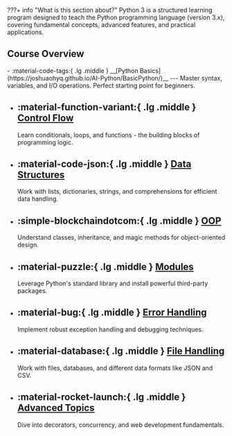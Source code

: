 ???+ info "What is this section about?"
    Python 3 is a structured learning program designed to teach the Python programming language (version 3.x), covering fundamental concepts, advanced features, and practical applications.

## Course Overview

<div class="grid cards" markdown>
-   :material-code-tags:{ .lg .middle } __[Python Basics](https://joshuaohyq.github.io/AI-Python/BasicPython/)__
    ---
    Master syntax, variables, and I/O operations. Perfect starting point for beginners.

-   :material-function-variant:{ .lg .middle } __[Control Flow](https://joshuaohyq.github.io/AI-Python/Control_Flow/)__
    ---
    Learn conditionals, loops, and functions - the building blocks of programming logic.

-   :material-code-json:{ .lg .middle } __[Data Structures](#data-structures)__
    ---
    Work with lists, dictionaries, strings, and comprehensions for efficient data handling.

-   :simple-blockchaindotcom:{ .lg .middle } __[OOP](#oop)__
    ---
    Understand classes, inheritance, and magic methods for object-oriented design.

-   :material-puzzle:{ .lg .middle } __[Modules](#modules)__
    ---
    Leverage Python's standard library and install powerful third-party packages.

-   :material-bug:{ .lg .middle } __[Error Handling](#error-handling)__
    ---
    Implement robust exception handling and debugging techniques.

-   :material-database:{ .lg .middle } __[File Handling](#file-handling)__
    ---
    Work with files, databases, and different data formats like JSON and CSV.

-   :material-rocket-launch:{ .lg .middle } __[Advanced Topics](#advanced-topics)__
    ---
    Dive into decorators, concurrency, and web development fundamentals.
</div>




